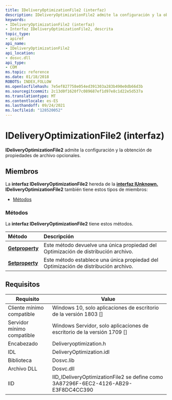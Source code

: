 ```yaml
---
title: IDeliveryOptimizationFile2 (interfaz)
description: IDeliveryOptimizationFile2 admite la configuración y la obtención de propiedades de archivo opcionales.
keywords:
- IDeliveryOptimizationFile2 (interfaz)
- Interfaz IDeliveryOptimizationFile2, descrita
topic_type:
- apiref
api_name:
- IDeliveryOptimizationFile2
api_location:
- dosvc.dll
api_type:
- COM
ms.topic: reference
ms.date: 01/18/2018
ROBOTS: INDEX,FOLLOW
ms.openlocfilehash: 7e5ef827758e054ed391303a283b490e0db66d3b
ms.sourcegitcommit: 2c13d0f1620f7c089687ef1d97e8c1d22e5d537a
ms.translationtype: MT
ms.contentlocale: es-ES
ms.lasthandoff: 09/24/2021
ms.locfileid: "128520052"
---
```

# <a name="ideliveryoptimizationfile2-interface"></a>IDeliveryOptimizationFile2 (interfaz)

**IDeliveryOptimizationFile2** admite la configuración y la obtención de propiedades de archivo opcionales. 

## <a name="members"></a>Miembros

La **interfaz IDeliveryOptimizationFile2** hereda de la [**interfaz IUnknown.**](/windows/desktop/api/unknwn/nn-unknwn-iunknown) **IDeliveryOptimizationFile2** también tiene estos tipos de miembros:

- [Métodos](#methods)

### <a name="methods"></a>Métodos

La **interfaz IDeliveryOptimizationFile2** tiene estos métodos.

| Método                                                 | Descripción                                                  |
|:-------------------------------------------------------|:-------------------------------------------------------------|
| [**Getproperty**](ideliveryoptimizationfile2-getproperty.md)  | Este método devuelve una única propiedad del Optimización de distribución archivo. |
| [**Setproperty**](ideliveryoptimizationfile2-setproperty.md)  | Este método establece una única propiedad del Optimización de distribución archivo.    |

## <a name="requirements"></a>Requisitos

| Requisito | Value |
|-------------------------------|-----------------------------------------------------------------------------------|
| Cliente mínimo compatible      | Windows 10, solo aplicaciones de escritorio de la versión 1803 \[\]                                    |
| Servidor mínimo compatible      | Windows Servidor, solo aplicaciones de escritorio de la versión 1709 \[\]                                |
| Encabezado                        | Deliveryoptimization.h                                                            |
| IDL                           | DeliveryOptimization.idl                                                          |
| Biblioteca                       | Dosvc.lib                                                                         |
| Archivo DLL                           | Dosvc.dll                                                                         |
| IID                           | IID_IDeliveryOptimizationFile2 se define como 3A87296F-6EC2-4126-AB29-E3F8DC4CC390 |
